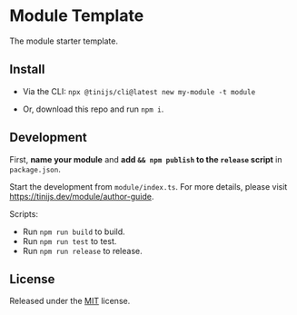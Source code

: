 # Module Template 

The module starter template.

## Install

- Via the CLI: `npx @tinijs/cli@latest new my-module -t module`

- Or, download this repo and run `npm i`.

## Development

First, **name your module** and **add `&& npm publish` to the `release` script** in `package.json`.

Start the development from `module/index.ts`. For more details, please visit <https://tinijs.dev/module/author-guide>.

Scripts:
  - Run `npm run build` to build.
  - Run `npm run test` to test.
  - Run `npm run release` to release.

## License

Released under the [MIT](./LICENSE) license.
